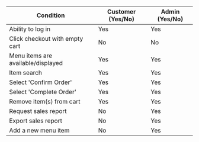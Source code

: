| Condition                                      | Customer (Yes/No)                             | Admin (Yes/No)                               |
|------------------------------------------------|----------------------------------------------|----------------------------------------------|
| Ability to log in                              | Yes                                          | Yes                                          |
| Click checkout with empty cart                 | No                                           | No                                           |
| Menu items are available/displayed             | Yes                                          | Yes                                          |
| Item search                                    | Yes                                          | Yes                                          |
| Select 'Confirm Order'                         | Yes                                          | Yes                                          |
| Select 'Complete Order'                        | Yes                                          | Yes                                          |
| Remove item(s) from cart                       | Yes                                          | Yes                                          |
| Request sales report                           | No                                           | Yes                                          |
| Export sales report                            | No                                           | Yes                                          |
| Add a new menu item                            | No                                           | Yes                                          |
